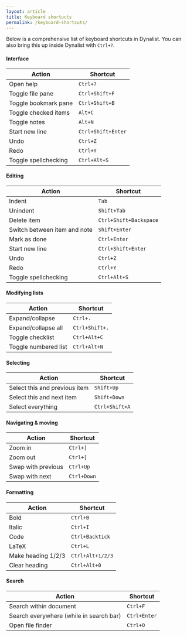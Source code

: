 ```yaml
---
layout: article
title: Keyboard shortucts
permalink: /keyboard-shortcuts/
---
```


Below is a comprehensive list of keyboard shortcuts in Dynalist. You can also bring this up inside Dynalist with `Ctrl+?`.

#### Interface

| Action        | Shortcut           |
| ------------- |---------------|
| Open help        | `Ctrl+?` |
| Toggle file pane      | `Ctrl+Shift+F`      |
| Toggle bookmark pane      | `Ctrl+Shift+B`      |
| Toggle checked items      | `Alt+C`      |
| Toggle notes     | `Alt+N`      |
| Start new line      | `Ctrl+Shift+Enter`      |
| Undo      | `Ctrl+Z`      |
| Redo      | `Ctrl+Y`      |
| Toggle spellchecking      | `Ctrl+Alt+S`      |

#### Editing

| Action        | Shortcut           |
| ------------- |---------------|
| Indent        | `Tab` |
| Unindent      | `Shift+Tab`      |
| Delete item      | `Ctrl+Shift+Backspace`      |
| Switch between item and note      | `Shift+Enter`      |
| Mark as done      | `Ctrl+Enter`      |
| Start new line      | `Ctrl+Shift+Enter`      |
| Undo      | `Ctrl+Z`      |
| Redo      | `Ctrl+Y`      |
| Toggle spellchecking      | `Ctrl+Alt+S`      |

#### Modifying lists

| Action        | Shortcut           |
| ------------- |---------------|
| Expand/collapse      | `Ctrl+.`      |
| Expand/collapse all      | `Ctrl+Shift+.`      |
| Toggle checklist      | `Ctrl+Alt+C`      |
| Toggle numbered list      | `Ctrl+Alt+N`      |

#### Selecting

| Action        | Shortcut           |
| ------------- |---------------|
| Select this and previous item      | `Shift+Up`      |
| Select this and next item      | `Shift+Down`      |
| Select everything | `Ctrl+Shift+A` |

#### Navigating & moving

| Action        | Shortcut           |
| ------------- |---------------|
| Zoom in      | `Ctrl+]`      |
| Zoom out      | `Ctrl+[`      |
| Swap with previous      | `Ctrl+Up`      |
| Swap with next      | `Ctrl+Down`      |

#### Formatting

| Action        | Shortcut           |
| ------------- |---------------|
| Bold      | `Ctrl+B`      |
| Italic      | `Ctrl+I`      |
| Code      | `Ctrl+Backtick`      |
| LaTeX      | `Ctrl+L`      |
| Make heading 1/2/3 | `Ctrl+Alt+1/2/3` |
| Clear heading | `Ctrl+Alt+0` |

#### Search

| Action        | Shortcut           |
| ------------- |---------------|
| Search within document      | `Ctrl+F`      |
| Search everywhere (while in search bar)      | `Ctrl+Enter`      |
| Open file finder      | `Ctrl+O`      |
